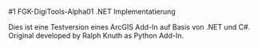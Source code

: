 #1 FGK-DigiTools-Alpha01 .NET Implementatierung

Dies ist eine Testversion eines ArcGIS Add-In auf Basis von .NET und C\#.
Original developed by Ralph Knuth as Python Add-In.
